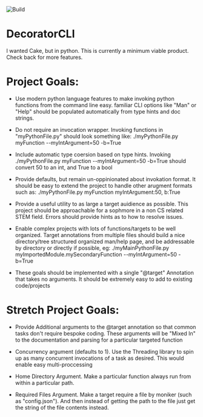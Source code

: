 ![Build](https://github.com/Isaak-Malers/DecoratorCLI/actions/workflows/python-app/badge.svg)


# DecoratorCLI
I wanted Cake, but in python.  This is currently a minimum viable product.  Check back for more features.

# Project Goals:
* Use modern python language features to make invoking python functions from the command line easy.  familiar CLI options like "Man" or "Help" should be populated automatically from type hints and doc strings.

* Do not require an invocation wrapper.  Invoking functions in "myPythonFile.py" should look something like:  ./myPythonFile.py myFunction --myIntArgument=50 -b=True

* Include automatic type coersion based on type hints.  Invoking ./myPythonFile.py myFunction --myIntArgument=50 -b=True should convert 50 to an int, and True to a bool

* Provide defaults, but remain un-oppinionated about invokation format.  It should be easy to extend the project to handle other arugment formats such as:  ./myPythonFile.py myFunction myIntArgument:50, b:True

* Provide a useful utility to as large a target auidience as possible.  This project should be approachable for a sophmore in a non CS related STEM field.  Errors should provide hints as to how to resolve issues.

* Enable complex projects with lots of functions/targets to be well organized.  Target annotations from multiple files should build a nice directory/tree structured organized man/help page, and be addressable by directory or directly if possible, eg:  ./myMainPythonFile.py myImportedModule.mySecondaryFunction --myIntArgument=50 -b=True

* These goals should be implemented with a single "@target" Annotation that takes no arguments.  It should be extremely easy to add to existing code/projects


# Stretch Project Goals:
* Provide Additional arguments to the @target annotation so that common tasks don't require bespoke coding.  These arguments will be "Mixed In" to the documentation and parsing for a particular targeted function

* Concurrency argument (defaults to 1).  Use the Threading library to spin up as many concurrent invocations of a task as desired.  This would enable easy multi-proccessing

* Home Directory Argument.  Make a particular function always run from within a particular path.

* Required Files Argument.  Make a target require a file by moniker (such as "config.json").  And then instead of getting the path to the file just get the string of the file contents instead.
